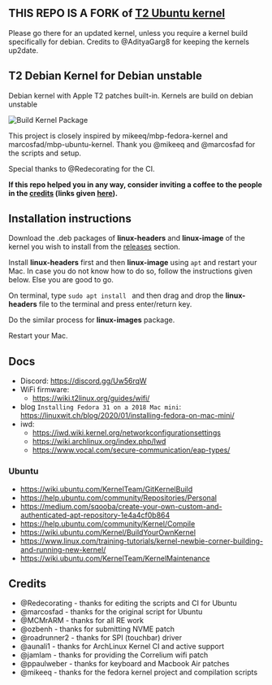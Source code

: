 ## THIS REPO IS A FORK of [T2 Ubuntu kernel](https://github.com/t2linux/T2-Ubuntu-Kernel)

Please go there for an updated kernel, unless you require a kernel
build specifically for debian. Credits to @AdityaGarg8 for keeping the
kernels up2date.

## T2 Debian Kernel for Debian unstable

Debian kernel with Apple T2 patches built-in. Kernels are build on
debian unstable

![Build Kernel Package](https://github.com/andersfugmann/T2-Debian-Kernel/actions/workflows/build.yml/badge.svg?branch=Mainline)

This project is closely inspired by mikeeq/mbp-fedora-kernel and marcosfad/mbp-ubuntu-kernel. Thank you @mikeeq and @marcosfad for the scripts and setup.

Special thanks to @Redecorating for the CI.

**If this repo helped you in any way, consider inviting a coffee to the people in the [credits](https://github.com/t2linux/T2-Ubuntu-Kernel#credits) (links given [here](https://wiki.t2linux.org/contribute/)).**


## Installation instructions

Download the .deb packages of **linux-headers** and **linux-image** of the kernel you wish to install from the [releases](https://github.com/andersfugmann/T2-Debian-Kernel/releases) section.

Install **linux-headers** first and then **linux-image** using `apt` and restart your Mac. In case you do not know how to do so, follow the instructions given below. Else you are good to go.

On terminal, type `sudo apt install ` and then drag and drop the **linux-headers** file to the terminal and press enter/return key.

Do the similar process for **linux-images** package.

Restart your Mac.

## Docs

- Discord: <https://discord.gg/Uw56rqW>
- WiFi firmware:
  - <https://wiki.t2linux.org/guides/wifi/>
- blog `Installing Fedora 31 on a 2018 Mac mini`: <https://linuxwit.ch/blog/2020/01/installing-fedora-on-mac-mini/>
- iwd:
  - <https://iwd.wiki.kernel.org/networkconfigurationsettings>
  - <https://wiki.archlinux.org/index.php/Iwd>
  - <https://www.vocal.com/secure-communication/eap-types/>

### Ubuntu

- <https://wiki.ubuntu.com/KernelTeam/GitKernelBuild>
- <https://help.ubuntu.com/community/Repositories/Personal>
- <https://medium.com/sqooba/create-your-own-custom-and-authenticated-apt-repository-1e4a4cf0b864>
- <https://help.ubuntu.com/community/Kernel/Compile>
- <https://wiki.ubuntu.com/Kernel/BuildYourOwnKernel>
- <https://www.linux.com/training-tutorials/kernel-newbie-corner-building-and-running-new-kernel/>
- <https://wiki.ubuntu.com/KernelTeam/KernelMaintenance>

## Credits

- @Redecorating - thanks for editing the scripts and CI for Ubuntu
- @marcosfad - thanks for the original script for Ubuntu
- @MCMrARM - thanks for all RE work
- @ozbenh - thanks for submitting NVME patch
- @roadrunner2 - thanks for SPI (touchbar) driver
- @aunali1 - thanks for ArchLinux Kernel CI and active support
- @jamlam - thanks for providing the Correlium wifi patch
- @ppaulweber - thanks for keyboard and Macbook Air patches
- @mikeeq - thanks for the fedora kernel project and compilation scripts
